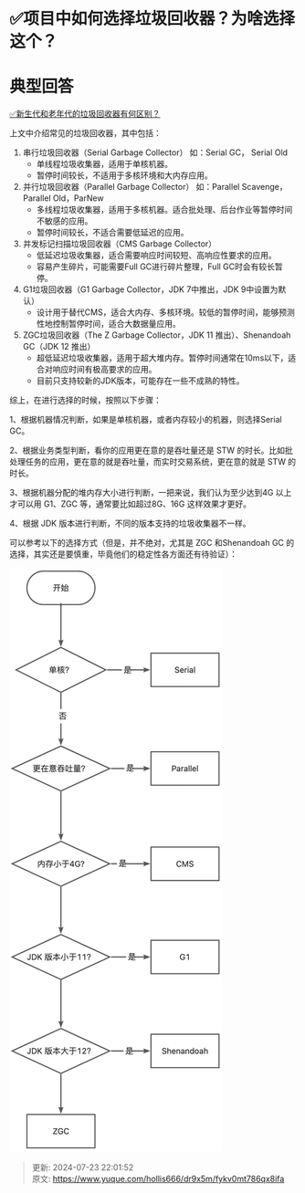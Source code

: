 # ✅项目中如何选择垃圾回收器？为啥选择这个？

# 典型回答


[✅新生代和老年代的垃圾回收器有何区别？](https://www.yuque.com/hollis666/dr9x5m/nqra2l)



上文中介绍常见的垃圾回收器，其中包括：



1. 串行垃圾回收器（Serial Garbage Collector） 如：Serial GC， Serial Old
    - 单线程垃圾收集器，适用于单核机器。
    - 暂停时间较长，不适用于多核环境和大内存应用。
2.  并行垃圾回收器（Parallel Garbage Collector） 如：Parallel Scavenge，Parallel Old，ParNew
    - 多线程垃圾收集器，适用于多核机器。适合批处理、后台作业等暂停时间不敏感的应用。
    - 暂停时间较长，不适合需要低延迟的应用。
3.  并发标记扫描垃圾回收器（CMS Garbage Collector） 
    - 低延迟垃圾收集器，适合需要响应时间较短、高响应性要求的应用。
    - 容易产生碎片，可能需要Full GC进行碎片整理，Full GC时会有较长暂停。
4.  G1垃圾回收器（G1 Garbage Collector，JDK 7中推出，JDK 9中设置为默认） 
    - 设计用于替代CMS，适合大内存、多核环境。较低的暂停时间，能够预测性地控制暂停时间，适合大数据量应用。
5. ZGC垃圾回收器（The Z Garbage Collector，JDK 11 推出）、Shenandoah GC（JDK 12 推出）
    - 超低延迟垃圾收集器，适用于超大堆内存。暂停时间通常在10ms以下，适合对响应时间有极高要求的应用。
    - 目前只支持较新的JDK版本，可能存在一些不成熟的特性。



综上，在进行选择的时候，按照以下步骤：



1、根据机器情况判断，如果是单核机器，或者内存较小的机器，则选择Serial GC。



2、根据业务类型判断，看你的应用更在意的是吞吐量还是 STW 的时长。比如批处理任务的应用，更在意的就是吞吐量，而实时交易系统，更在意的就是 STW 的时长。



3、根据机器分配的堆内存大小进行判断，一把来说，我们认为至少达到4G 以上才可以用 G1、ZGC 等，通常要比如超过8G、16G 这样效果才更好。



4、根据 JDK 版本进行判断，不同的版本支持的垃圾收集器不一样。



可以参考以下的选择方式（但是，并不绝对，尤其是 ZGC 和Shenandoah GC 的选择，其实还是要慎重，毕竟他们的稳定性各方面还有待验证）：

![画板](./img/SLWDhjEWWJaUzuej/1716556213226-2a5e129d-06ed-45ce-944d-f59ece7b70a6-562887.jpeg)



> 更新: 2024-07-23 22:01:52  
> 原文: <https://www.yuque.com/hollis666/dr9x5m/fykv0mt786qx8ifa>